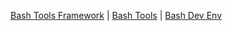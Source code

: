 <!-- _navbar.md -->

[Bash Tools Framework](https://fchastanet.github.io/bash-tools-framework/) |
[Bash Tools](https://fchastanet.github.io/bash-tools/) | [Bash Dev Env](/)
